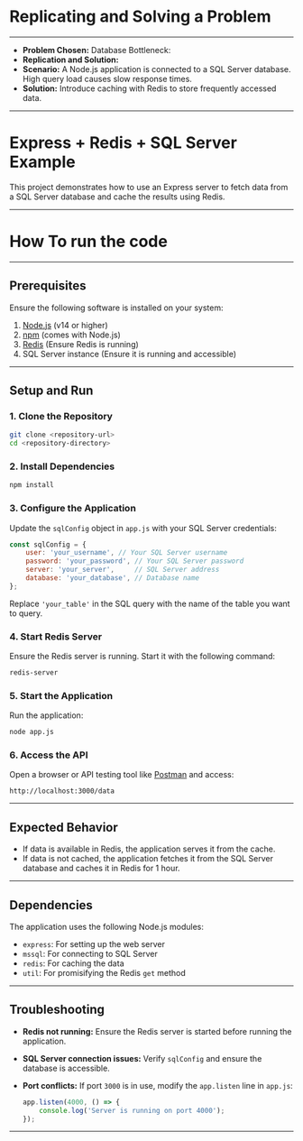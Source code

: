 # Replicating and Solving a Problem
---
- **Problem Chosen:** Database Bottleneck:
- **Replication and Solution:**
- **Scenario:** A Node.js application is connected to a SQL Server database. High query load causes slow response times.
- **Solution:** Introduce caching with Redis to store frequently accessed data.
---

# Express + Redis + SQL Server Example

This project demonstrates how to use an Express server to fetch data from a SQL Server database and cache the results using Redis.

---
# How To run the code
---

## Prerequisites

Ensure the following software is installed on your system:

1. [Node.js](https://nodejs.org/) (v14 or higher)
2. [npm](https://www.npmjs.com/) (comes with Node.js)
3. [Redis](https://redis.io/) (Ensure Redis is running)
4. SQL Server instance (Ensure it is running and accessible)

---

## Setup and Run

### 1. Clone the Repository

```bash
git clone <repository-url>
cd <repository-directory>
```

### 2. Install Dependencies

```bash
npm install
```

### 3. Configure the Application

Update the `sqlConfig` object in `app.js` with your SQL Server credentials:

```javascript
const sqlConfig = {
    user: 'your_username', // Your SQL Server username
    password: 'your_password', // Your SQL Server password
    server: 'your_server',     // SQL Server address
    database: 'your_database', // Database name
};
```

Replace `'your_table'` in the SQL query with the name of the table you want to query.

### 4. Start Redis Server

Ensure the Redis server is running. Start it with the following command:

```bash
redis-server
```

### 5. Start the Application

Run the application:

```bash
node app.js
```

### 6. Access the API

Open a browser or API testing tool like [Postman](https://www.postman.com/) and access:

```
http://localhost:3000/data
```

---

## Expected Behavior

- If data is available in Redis, the application serves it from the cache.
- If data is not cached, the application fetches it from the SQL Server database and caches it in Redis for 1 hour.

---

## Dependencies

The application uses the following Node.js modules:

- `express`: For setting up the web server
- `mssql`: For connecting to SQL Server
- `redis`: For caching the data
- `util`: For promisifying the Redis `get` method

---

## Troubleshooting

- **Redis not running:** Ensure the Redis server is started before running the application.
- **SQL Server connection issues:** Verify `sqlConfig` and ensure the database is accessible.
- **Port conflicts:** If port `3000` is in use, modify the `app.listen` line in `app.js`:

    ```javascript
    app.listen(4000, () => {
        console.log('Server is running on port 4000');
    });
    ```

---

